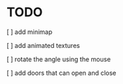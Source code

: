 # TODO

[ ] add minimap

[ ] add animated textures

[ ] rotate the angle using the mouse

[ ] add doors that can open and close
